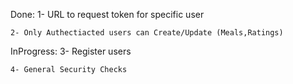 Done:
    1- URL to request token for specific user

    2- Only Authectiacted users can Create/Update (Meals,Ratings)

InProgress:
    3- Register users

    4- General Security Checks
